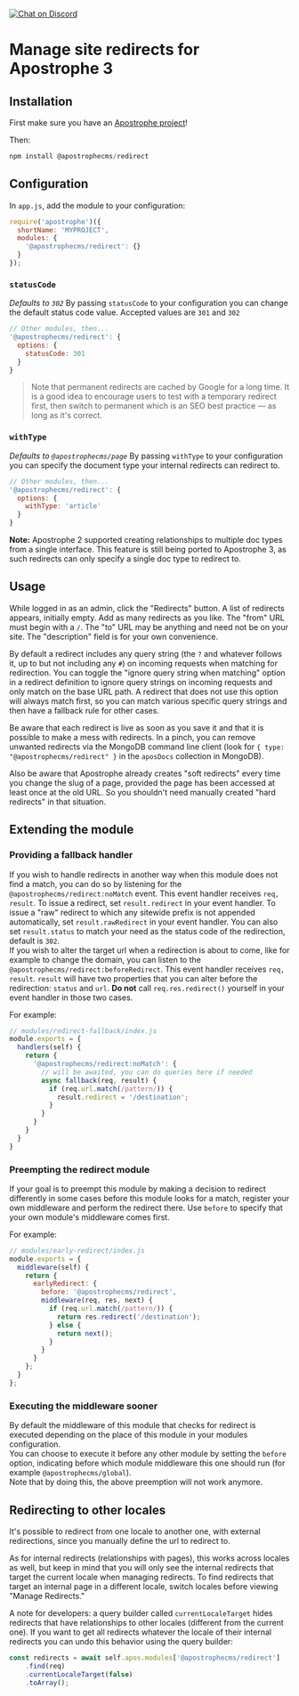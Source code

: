 [![Chat on Discord](https://img.shields.io/discord/517772094482677790.svg)](https://chat.apostrophecms.org)
# Manage site redirects for Apostrophe 3

## Installation

First make sure you have an [Apostrophe project](https://apostrophecms.com)!

Then:

```javascript
npm install @apostrophecms/redirect
```

## Configuration

In `app.js`, add the module to your configuration:

  ```js
  require('apostrophe')({
    shortName: 'MYPROJECT',
    modules: {
      '@apostrophecms/redirect': {}
    }
  });
  ```
### `statusCode`
*Defaults to `302`*
By passing `statusCode` to your configuration you can change the default status code value.
Accepted values are `301` and `302`

```javascript
// Other modules, then...
'@apostrophecms/redirect': {
  options: {
    statusCode: 301
  }
}
```
> Note that permanent redirects are cached by Google for a long time. It is a good idea to encourage users to test with a temporary redirect first, then switch to permanent which is an SEO best practice — as long as it's correct.

### `withType`
*Defaults to `@apostrophecms/page`*
By passing `withType` to your configuration you can specify the document type your internal redirects can redirect to.

```javascript
// Other modules, then...
'@apostrophecms/redirect': {
  options: {
    withType: 'article'
  }
}
```

**Note:** Apostrophe 2 supported creating relationships to multiple doc types from a single interface. This feature is still being ported to Apostrophe 3, as such redirects can only specify a single doc type to redirect to.

## Usage

While logged in as an admin, click the "Redirects" button. A list of redirects appears, initially empty. Add as many redirects as you like. The "from" URL must begin with a `/`. The "to" URL may be anything and need not be on your site. The "description" field is for your own convenience.

By default a redirect includes any query string (the `?` and whatever follows it, up to but not including any `#`) on incoming requests when matching for redirection. You can toggle the "ignore query string when matching" option in a redirect definition to ignore query strings on incoming requests and only match on the base URL path. A redirect that does not use this option will always match first, so you can match various specific query strings and then have a fallback rule for other cases.

Be aware that each redirect is live as soon as you save it and that it is possible to make a mess with redirects. In a pinch, you can remove unwanted redirects via the MongoDB command line client (look for `{ type: "@apostrophecms/redirect" }` in the `aposDocs` collection in MongoDB).

Also be aware that Apostrophe already creates "soft redirects" every time you change the slug of a page, provided the page has been accessed at least once at the old URL. So you shouldn't need manually created "hard redirects" in that situation.

## Extending the module

### Providing a fallback handler

If you wish to handle redirects in another way when this module does not find a match, you can do so by listening for the `@apostrophecms/redirect:noMatch` event. This event handler receives `req, result`. To issue a redirect, set `result.redirect` in your event handler. To issue a "raw" redirect to which any sitewide prefix is not appended automatically, set `result.rawRedirect` in your event handler. You can also set `result.status` to match your need as the status code of the redirection, default is `302`.   
If you wish to alter the target url when a redirection is about to come, like for example to change the domain, you can listen to the `@apostrophecms/redirect:beforeRedirect`. This event handler receives `req, result`. `result` will have two properties that you can alter before the redirection: `status` and `url`. **Do not** call `req.res.redirect()` yourself in your event handler in those two cases.

For example:

```javascript
// modules/redirect-fallback/index.js
module.exports = {
  handlers(self) {
    return {
      '@apostrophecms/redirect:noMatch': {
        // will be awaited, you can do queries here if needed
        async fallback(req, result) {
          if (req.url.match(/pattern/)) {
            result.redirect = '/destination';
          }
        }
      }
    }
  }
}
```

### Preempting the redirect module

If your goal is to preempt this module by making a decision to redirect differently in some cases before this module looks for a match, register your own middleware and perform the redirect there. Use `before` to specify that your own module's middleware comes first.

For example:

```javascript
// modules/early-redirect/index.js
module.exports = {
  middleware(self) {
    return {
      earlyRedirect: {
        before: '@apostrophecms/redirect',
        middleware(req, res, next) {
          if (req.url.match(/pattern/)) {
            return res.redirect('/destination');
          } else {
            return next();
          }
        }
      }
    };
  }
};
```

### Executing the middleware sooner

By default the middleware of this module that checks for redirect is executed depending on the place of this module in your modules configuration.   
You can choose to execute it before any other module by setting the `before` option, indicating before which module middleware this one should run (for example `@apostrophecms/global`).   
Note that by doing this, the above preemption will not work anymore.   


## Redirecting to other locales

It's possible to redirect from one locale to another one, with external redirections, 
since you manually define the url to redirect to.

As for internal redirects (relationships with pages), this works across locales as well, 
but keep in mind that you will only see the internal redirects that target the current locale when managing redirects. 
To find redirects that target an internal page in a different locale, switch locales before viewing "Manage Redirects."

A note for developers: a query builder called `currentLocaleTarget` hides redirects that have relationships to other locales (different from the current one).
If you want to get all redirects whatever the locale of their internal redirects you can undo this behavior using the query builder:
```javascript
const redirects = await self.apos.modules['@apostrophecms/redirect']
    .find(req)
    .currentLocaleTarget(false)
    .toArray();
```
